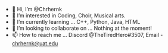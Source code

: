 - 👋 Hi, I’m @Chrhernk
- 👀 I’m interested in Coding, Choir, Musical arts.
- 🌱 I’m currently learning ... C++, Python, Java, HTML
- 💞️ I’m looking to collaborate on ... Nothing at the moment!
- 📫 How to reach me ... Discord @TheTiredHero#3507, Email - chrhernk@uat.edu

<!---
Chrhernk/Chrhernk is a ✨ special ✨ repository because its `README.md` (this file) appears on your GitHub profile.
You can click the Preview link to take a look at your changes.
--->
